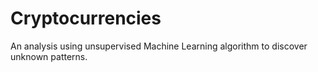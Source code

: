 # Cryptocurrencies
An analysis using unsupervised Machine Learning algorithm to discover unknown patterns.
